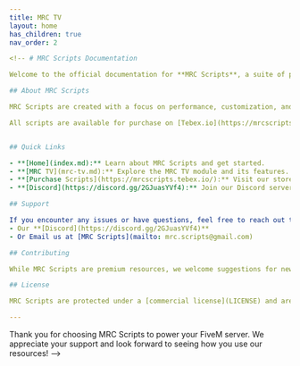 ```yaml
---
title: MRC TV
layout: home
has_children: true
nav_order: 2

<!-- # MRC Scripts Documentation

Welcome to the official documentation for **MRC Scripts**, a suite of premium FiveM resources designed to enhance your server with unique, high-quality functionality. This documentation is here to guide you through installation, configuration, and getting the most out of your purchases.

## About MRC Scripts

MRC Scripts are created with a focus on performance, customization, and reliability. Whether you're looking for immersive gameplay features, innovative mechanics, or streamlined server management tools, MRC Scripts have something to offer.

All scripts are available for purchase on [Tebex.io](https://mrcscripts.tebex.io/), ensuring secure and hassle-free transactions.


## Quick Links

- **[Home](index.md):** Learn about MRC Scripts and get started.
- **[MRC TV](mrc-tv.md):** Explore the MRC TV module and its features.
- **[Purchase Scripts](https://mrcscripts.tebex.io/):** Visit our store to purchase additional MRC resources.
- **[Discord](https://discord.gg/2GJuasYVf4):** Join our Discord server for community-driven help and updates.

## Support

If you encounter any issues or have questions, feel free to reach out through:
- Our **[Discord](https://discord.gg/2GJuasYVf4)** 
- Or Email us at [MRC Scripts](mailto: mrc.scripts@gmail.com)

## Contributing

While MRC Scripts are premium resources, we welcome suggestions for new features or improvements. Let us know how we can make our resources even better for your server!

## License

MRC Scripts are protected under a [commercial license](LICENSE) and are intended for use by the purchasing entity only. Redistribution or unauthorized sharing of scripts is strictly prohibited.

---
```


Thank you for choosing MRC Scripts to power your FiveM server. We appreciate your support and look forward to seeing how you use our resources! -->
